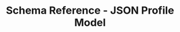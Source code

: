 ---
title: Schema Reference - JSON Profile Model
description: OSCAL Profile Model JSON Schema Reference
permalink: /docs/schemas/oscal-profile-json/
layout: schemas
topnav: schemareference
sidenav: schemas
subnav: true
schema: oscal-profile-json
---